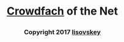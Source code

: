 # <p align="center">[Crowdfach](https://crowdfach.herokuapp.com) of the Net</p>
### <p align="center">Copyright 2017 [lisovskey](https://vk.com/lisovskey)</p>
